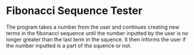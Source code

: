 # Fibonacci Sequence Tester
The program takes a number from the user and continues creating new terms in the fibonacci sequence until the number inputted by the user is no longer greater than the last term in the squence. It then informs the user if the number inputted is a part of the squence or not.
